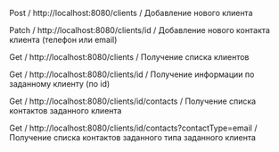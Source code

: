 Post / http://localhost:8080/clients / Добавление нового клиента 

Patch / http://localhost:8080/clients/id / Добавление нового контакта клиента (телефон или email) 

Get / http://localhost:8080/clients / Получение списка клиентов 

Get / http://localhost:8080/clients/id / Получение информации по заданному клиенту (по id) 

Get / http://localhost:8080/clients/id/contacts / Получение списка контактов заданного клиента 

Get / http://localhost:8080/clients/id/contacts?contactType=email / Получение списка контактов заданного типа заданного клиента
